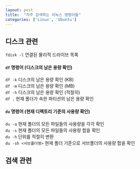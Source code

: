 ```yaml
---
layout: post
title:  "자주 검색하는 리눅스 명령어들"
categories: ['Linux', 'Ubuntu']
---
```



## 디스크 관련
`fdisk -l` 연결된 물리적 드라이브 목록

#### `df` 명령어 (디스크의 남은 용량 확인)
`df -k` 디스크의 남은 용량 확인 (KB)  
`df -m` 디스크의 남은 용량 확인 (MB)  
`df -h` 디스크의 남은 용량 확인 (적절히)  
`df .` 현재 폴더가 속한 파티션의 남은 용량 확인

#### `du` 명령어 (현재 디렉토리 기준의 사용량 확인)
`du -a` 현재 폴더의 모든 파일들의 사용량을 각각 확인  
`du -s` 현재 폴더의 모든 파일들의 사용량 합을 확인  
`du -h` 단위를 적절히 변환  
`du -sh <서브폴더명>` 현재 폴더 기준으로 서브폴더의 사용량 합을 확인

## 검색 관련

